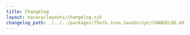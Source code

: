 ```yaml
---
title: Changelog
layout: nacara/layouts/changelog.njk
changelog_path: ./../../packages/Thoth.Json.JavaScript/CHANGELOG.md
---
```


